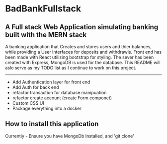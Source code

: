 # BadBankFullstack

## A Full stack Web Application simulating banking built with the MERN stack


A banking application that Creates and stores users and thier balances, while providing a User Interfaces for deposits and withdrawls.  Front end has been made with React utilizing bootstrap for styling. The sever has been created with Express, MongoDB is used for the database.  This README will aslo serve as my TODO list as I continue to work on this project.  

---

- Add Authentication layer for front end
- Add Auth for back end
- refactor transaction for database manipuation
- refactor create account (create Form componet)
- Custom CSS UI
- Package everything into a docker


## How to install this application
Currently - Ensure you have MongoDb Installed, and 'git clone'


